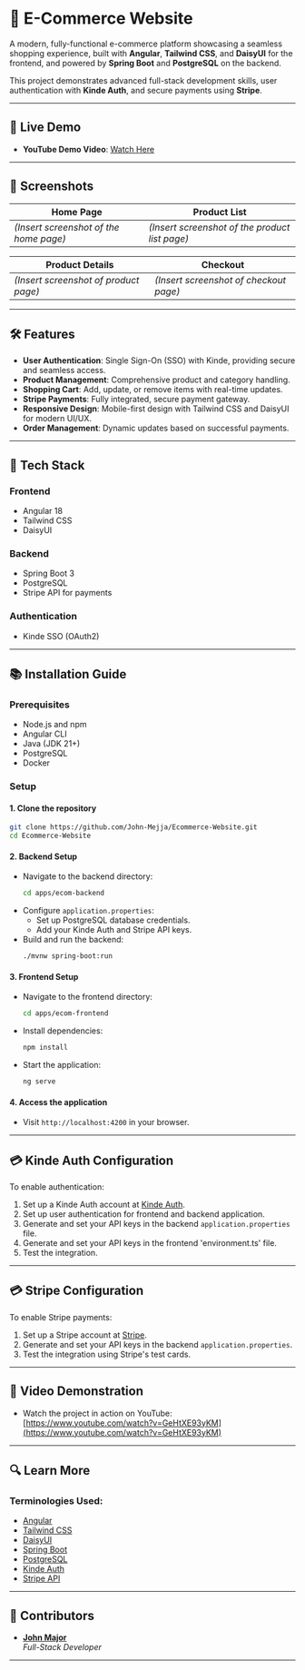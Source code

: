 # 🛒 E-Commerce Website

A modern, fully-functional e-commerce platform showcasing a seamless shopping experience, built with **Angular**, **Tailwind CSS**, and **DaisyUI** for the frontend, and powered by **Spring Boot** and **PostgreSQL** on the backend.

This project demonstrates advanced full-stack development skills, user authentication with **Kinde Auth**, and secure payments using **Stripe**.

---

## 🚀 Live Demo

- **YouTube Demo Video**: [Watch Here](https://www.youtube.com/watch?v=GeHtXE93yKM)

---

## 📸 Screenshots

| Home Page                              | Product List                            |
|----------------------------------------|-----------------------------------------|
| *(Insert screenshot of the home page)* | *(Insert screenshot of the product list page)* |

| Product Details                        | Checkout                                |
|----------------------------------------|-----------------------------------------|
| *(Insert screenshot of product page)*  | *(Insert screenshot of checkout page)* |

---

## 🛠️ Features

- **User Authentication**: Single Sign-On (SSO) with Kinde, providing secure and seamless access.
- **Product Management**: Comprehensive product and category handling.
- **Shopping Cart**: Add, update, or remove items with real-time updates.
- **Stripe Payments**: Fully integrated, secure payment gateway.
- **Responsive Design**: Mobile-first design with Tailwind CSS and DaisyUI for modern UI/UX.
- **Order Management**: Dynamic updates based on successful payments.

---

## 🔧 Tech Stack

### **Frontend**
- Angular 18
- Tailwind CSS
- DaisyUI

### **Backend**
- Spring Boot 3
- PostgreSQL
- Stripe API for payments

### **Authentication**
- Kinde SSO (OAuth2)

---

## 📚 Installation Guide

### **Prerequisites**
- Node.js and npm
- Angular CLI
- Java (JDK 21+)
- PostgreSQL
- Docker

### **Setup**

#### 1. Clone the repository
```bash
git clone https://github.com/John-Mejja/Ecommerce-Website.git
cd Ecommerce-Website
```

#### 2. Backend Setup
- Navigate to the backend directory:
  ```bash
  cd apps/ecom-backend
  ```
- Configure `application.properties`:
  - Set up PostgreSQL database credentials.
  - Add your Kinde Auth and Stripe API keys.
- Build and run the backend:
  ```bash
  ./mvnw spring-boot:run
  ```

#### 3. Frontend Setup
- Navigate to the frontend directory:
  ```bash
  cd apps/ecom-frontend
  ```
- Install dependencies:
  ```bash
  npm install
  ```
- Start the application:
  ```bash
  ng serve
  ```

#### 4. Access the application
- Visit `http://localhost:4200` in your browser.

---

## 💳 Kinde Auth Configuration

To enable authentication:
1. Set up a Kinde Auth account at [Kinde Auth](https://kinde.com/).
2. Set up user authentication for frontend and backend application.
3. Generate and set your API keys in the backend `application.properties` file.
4. Generate and set your API keys in the frontend 'environment.ts' file.
5. Test the integration.

---

## 💳 Stripe Configuration

To enable Stripe payments:
1. Set up a Stripe account at [Stripe](https://stripe.com).
2. Generate and set your API keys in the backend `application.properties`.
3. Test the integration using Stripe's test cards.

---

## 📼 Video Demonstration

- Watch the project in action on YouTube: [https://www.youtube.com/watch?v=GeHtXE93yKM](https://www.youtube.com/watch?v=GeHtXE93yKM)

---

## 🔍 Learn More

### Terminologies Used:
- [Angular](https://angular.dev/)
- [Tailwind CSS](https://tailwindcss.com/docs/guides/angular)
- [DaisyUI](https://daisyui.com/)
- [Spring Boot](https://spring.io/projects/spring-boot)
- [PostgreSQL](https://www.postgresql.org)
- [Kinde Auth](https://kinde.com/)
- [Stripe API](https://dashboard.stripe.com/login)

---

## 👥 Contributors

- **[John Major](https://github.com/John-Mejja)**  
  *Full-Stack Developer*

---


